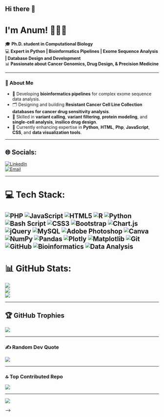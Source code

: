 ## Hi there 👋

# I'm Anum! 👩‍🔬✨

🎓 **Ph.D. student in Computational Biology**  
💻 **Expert in Python | Bioinformatics Pipelines | Exome Sequence Analysis | Database Design and Development**  
📊 **Passionate about Cancer Genomics, Drug Design, & Precision Medicine**

---

### 🚀 About Me  
- 🧬 Developing **bioinformatics pipelines** for complex exome sequence data analysis.  
- 🗂️ Designing and building **Resistant Cancer Cell Line Collection databases for cancer drug sensitivity analysis**.  
- 🔬 Skilled in **variant calling**, **variant filtering**, **protein modeling**, and **single-cell analysis**, **insilico drug design**.  
- 🌱 Currently enhancing expertise in **Python**, **HTML**, **Php**, **JavaScript**, **CSS**, and **data visualization tools**.  

---

## 🌐 Socials:
[![LinkedIn](https://img.shields.io/badge/LinkedIn-%230077B5.svg?logo=linkedin&logoColor=white)](https://linkedin.com/in/https://www.linkedin.com/in/anum-munir-36254722a/)  
[![Email](https://img.shields.io/badge/Email-D14836?style=for-the-badge&logo=gmail&logoColor=white)](mailto:anummunir786@yahoo.com)

---

# 💻 Tech Stack:
![PHP](https://img.shields.io/badge/php-%23777BB4.svg?style=for-the-badge&logo=php&logoColor=white) ![JavaScript](https://img.shields.io/badge/javascript-%23323330.svg?style=for-the-badge&logo=javascript&logoColor=%23F7DF1E) ![HTML5](https://img.shields.io/badge/html5-%23E34F26.svg?style=for-the-badge&logo=html5&logoColor=white) ![R](https://img.shields.io/badge/r-%23276DC3.svg?style=for-the-badge&logo=r&logoColor=white) ![Python](https://img.shields.io/badge/python-3670A0?style=for-the-badge&logo=python&logoColor=ffdd54) ![Bash Script](https://img.shields.io/badge/bash_script-%23121011.svg?style=for-the-badge&logo=gnu-bash&logoColor=white) ![CSS3](https://img.shields.io/badge/css3-%231572B6.svg?style=for-the-badge&logo=css3&logoColor=white) ![Bootstrap](https://img.shields.io/badge/bootstrap-%238511FA.svg?style=for-the-badge&logo=bootstrap&logoColor=white) ![Chart.js](https://img.shields.io/badge/chart.js-F5788D.svg?style=for-the-badge&logo=chart.js&logoColor=white) ![jQuery](https://img.shields.io/badge/jquery-%230769AD.svg?style=for-the-badge&logo=jquery&logoColor=white) ![MySQL](https://img.shields.io/badge/mysql-4479A1.svg?style=for-the-badge&logo=mysql&logoColor=white) ![Adobe Photoshop](https://img.shields.io/badge/adobe%20photoshop-%2331A8FF.svg?style=for-the-badge&logo=adobe%20photoshop&logoColor=white) ![Canva](https://img.shields.io/badge/Canva-%2300C4CC.svg?style=for-the-badge&logo=Canva&logoColor=white) ![NumPy](https://img.shields.io/badge/numpy-%23013243.svg?style=for-the-badge&logo=numpy&logoColor=white) ![Pandas](https://img.shields.io/badge/pandas-%23150458.svg?style=for-the-badge&logo=pandas&logoColor=white) ![Plotly](https://img.shields.io/badge/Plotly-%233F4F75.svg?style=for-the-badge&logo=plotly&logoColor=white) ![Matplotlib](https://img.shields.io/badge/Matplotlib-%23ffffff.svg?style=for-the-badge&logo=Matplotlib&logoColor=black) ![Git](https://img.shields.io/badge/git-%23F05033.svg?style=for-the-badge&logo=git&logoColor=white) ![GitHub](https://img.shields.io/badge/github-%23121011.svg?style=for-the-badge&logo=github&logoColor=white)
![Bioinformatics](https://img.shields.io/badge/Bioinformatics-34A853?style=for-the-badge&logo=data:image/png;base64,<BASE64_ENCODED_IMAGE>)
![Data Analysis](https://img.shields.io/badge/Data%20Analysis-FF6F00?style=for-the-badge&logo=data:image/png;base64,<BASE64_ENCODED_IMAGE>)
---

# 📊 GitHub Stats:
![](https://github-readme-stats.vercel.app/api?username=anummunirmughal&theme=default_repocard&hide_border=false&include_all_commits=false&count_private=false)<br/>
![](https://github-readme-streak-stats.herokuapp.com/?user=anummunirmughal&theme=default_repocard&hide_border=false)<br/>
![](https://github-readme-stats.vercel.app/api/top-langs/?username=anummunirmughal&theme=default_repocard&hide_border=false&include_all_commits=false&count_private=false&layout=compact)

---

## 🏆 GitHub Trophies
![](https://github-profile-trophy.vercel.app/?username=anummunirmughal&theme=onedark&no-frame=false&no-bg=true&margin-w=4)

---

### ✍️ Random Dev Quote
![](https://quotes-github-readme.vercel.app/api?type=horizontal&theme=dark)

---

### 🔝 Top Contributed Repo
![](https://github-contributor-stats.vercel.app/api?username=anummunirmughal&limit=5&theme=default&combine_all_yearly_contributions=true)

---
[![](https://visitcount.itsvg.in/api?id=anummunirmughal&icon=0&color=0)](https://visitcount.itsvg.in)

<!-- Proudly created with GPRM ( https://gprm.itsvg.in ) -->

-->
